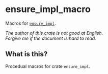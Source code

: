 ensure_impl_macro
===

Macros for [`ensure_impl`](../README.md).

*The author of this crate is not good at English.*  
*Forgive me if the document is hard to read.*

## What is this?

Procedual macros for crate `ensure_impl`.
